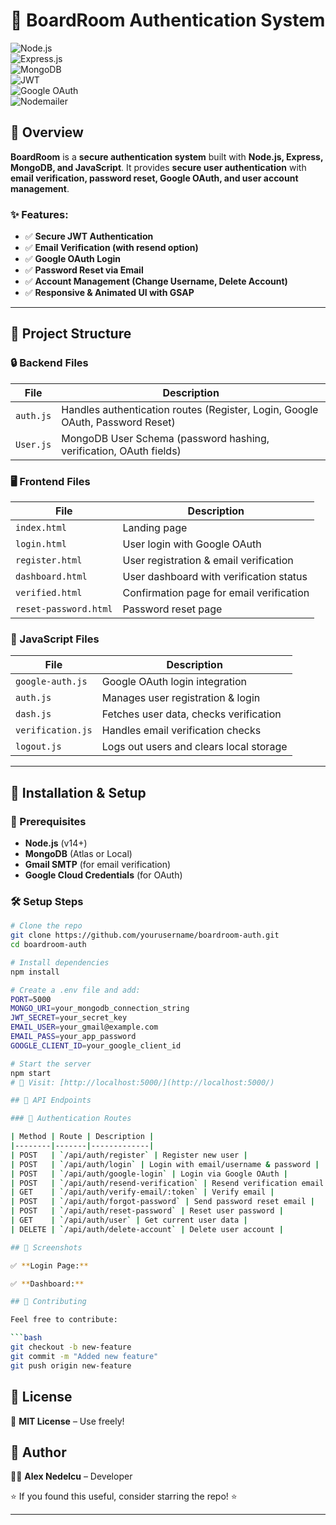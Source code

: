 # 🚀 BoardRoom Authentication System

![Node.js](https://img.shields.io/badge/Node.js-16%2B-green?style=for-the-badge&logo=node.js)  
![Express.js](https://img.shields.io/badge/Express.js-4.x-blue?style=for-the-badge&logo=express)  
![MongoDB](https://img.shields.io/badge/MongoDB-Atlas-green?style=for-the-badge&logo=mongodb)  
![JWT](https://img.shields.io/badge/Auth-JWT-orange?style=for-the-badge)  
![Google OAuth](https://img.shields.io/badge/OAuth-Google-red?style=for-the-badge&logo=google)  
![Nodemailer](https://img.shields.io/badge/Emails-Nodemailer-yellow?style=for-the-badge&logo=gmail)  

## 📌 Overview
**BoardRoom** is a **secure authentication system** built with **Node.js, Express, MongoDB, and JavaScript**. It provides **secure user authentication** with **email verification, password reset, Google OAuth, and user account management**.

### ✨ Features:
- ✅ **Secure JWT Authentication**  
- ✅ **Email Verification (with resend option)**  
- ✅ **Google OAuth Login**  
- ✅ **Password Reset via Email**  
- ✅ **Account Management (Change Username, Delete Account)**  
- ✅ **Responsive & Animated UI with GSAP**  

---

## 📂 Project Structure

### 🔒 Backend Files
| File | Description |
|------|------------|
| `auth.js` | Handles authentication routes (Register, Login, Google OAuth, Password Reset) |
| `User.js` | MongoDB User Schema (password hashing, verification, OAuth fields) |

### 🖥 Frontend Files
| File | Description |
|------|------------|
| `index.html` | Landing page |
| `login.html` | User login with Google OAuth |
| `register.html` | User registration & email verification |
| `dashboard.html` | User dashboard with verification status |
| `verified.html` | Confirmation page for email verification |
| `reset-password.html` | Password reset page |

### 📜 JavaScript Files
| File | Description |
|------|------------|
| `google-auth.js` | Google OAuth login integration |
| `auth.js` | Manages user registration & login |
| `dash.js` | Fetches user data, checks verification |
| `verification.js` | Handles email verification checks |
| `logout.js` | Logs out users and clears local storage |

---

## 🔧 Installation & Setup

### 📌 Prerequisites
- **Node.js** (v14+)
- **MongoDB** (Atlas or Local)
- **Gmail SMTP** (for email verification)
- **Google Cloud Credentials** (for OAuth)

### 🛠 Setup Steps
```bash
# Clone the repo
git clone https://github.com/yourusername/boardroom-auth.git
cd boardroom-auth

# Install dependencies
npm install

# Create a .env file and add:
PORT=5000
MONGO_URI=your_mongodb_connection_string
JWT_SECRET=your_secret_key
EMAIL_USER=your_gmail@example.com
EMAIL_PASS=your_app_password
GOOGLE_CLIENT_ID=your_google_client_id

# Start the server
npm start
# 📌 Visit: [http://localhost:5000/](http://localhost:5000/)

## 📜 API Endpoints

### 🔐 Authentication Routes

| Method | Route | Description |
|--------|-------|-------------|
| POST   | `/api/auth/register` | Register new user |
| POST   | `/api/auth/login` | Login with email/username & password |
| POST   | `/api/auth/google-login` | Login via Google OAuth |
| POST   | `/api/auth/resend-verification` | Resend verification email |
| GET    | `/api/auth/verify-email/:token` | Verify email |
| POST   | `/api/auth/forgot-password` | Send password reset email |
| POST   | `/api/auth/reset-password` | Reset user password |
| GET    | `/api/auth/user` | Get current user data |
| DELETE | `/api/auth/delete-account` | Delete user account |

## 🎨 Screenshots

✅ **Login Page:**

✅ **Dashboard:**

## 🤝 Contributing

Feel free to contribute:

```bash
git checkout -b new-feature
git commit -m "Added new feature"
git push origin new-feature
```

## 📜 License

📌 **MIT License** – Use freely!

## 📝 Author

👨‍💻 **Alex Nedelcu** – Developer

⭐ If you found this useful, consider starring the repo! ⭐

---
